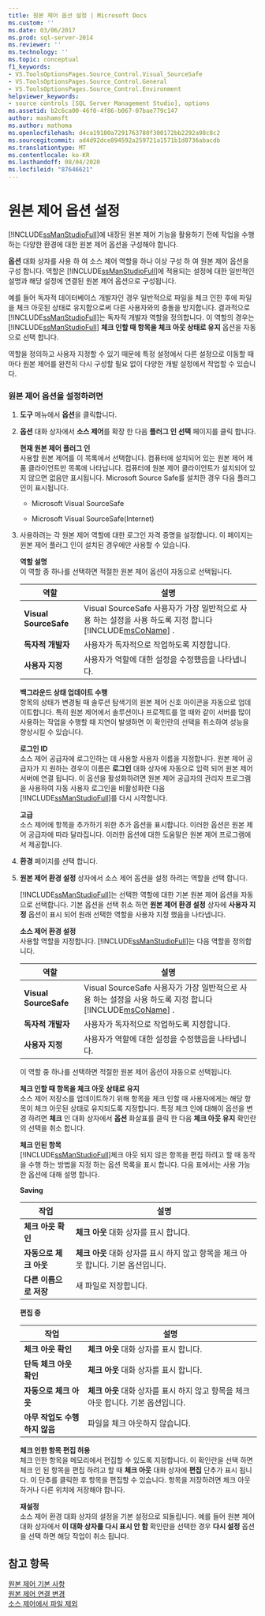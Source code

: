 ```yaml
---
title: 원본 제어 옵션 설정 | Microsoft Docs
ms.custom: ''
ms.date: 03/06/2017
ms.prod: sql-server-2014
ms.reviewer: ''
ms.technology: ''
ms.topic: conceptual
f1_keywords:
- VS.ToolsOptionsPages.Source_Control.Visual_SourceSafe
- VS.ToolsOptionsPages.Source_Control.General
- VS.ToolsOptionsPages.Source_Control.Environment
helpviewer_keywords:
- source controls [SQL Server Management Studio], options
ms.assetid: b2c6ca00-46f0-4f86-b067-07bae779c147
author: mashamsft
ms.author: mathoma
ms.openlocfilehash: d4ca19180a7291763780f300172bb2292a98c8c2
ms.sourcegitcommit: ad4d92dce894592a259721a1571b1d8736abacdb
ms.translationtype: MT
ms.contentlocale: ko-KR
ms.lasthandoff: 08/04/2020
ms.locfileid: "87646621"
---
```

# <a name="set-source-control-options"></a>원본 제어 옵션 설정
  [!INCLUDE[ssManStudioFull](../includes/ssmanstudiofull-md.md)]에 내장된 원본 제어 기능을 활용하기 전에 작업을 수행하는 다양한 환경에 대한 원본 제어 옵션을 구성해야 합니다.  
  
 **옵션** 대화 상자를 사용 하 여 소스 제어 역할을 하나 이상 구성 하 여 원본 제어 옵션을 구성 합니다. 역할은 [!INCLUDE[ssManStudioFull](../includes/ssmanstudiofull-md.md)]에 적용되는 설정에 대한 일반적인 설명과 해당 설정에 연결된 원본 제어 옵션으로 구성됩니다.  
  
 예를 들어 독자적 데이터베이스 개발자인 경우 일반적으로 파일을 체크 인한 후에 파일을 체크 아웃된 상태로 유지함으로써 다른 사용자와의 충돌을 방지합니다. 결과적으로 [!INCLUDE[ssManStudioFull](../includes/ssmanstudiofull-md.md)]는 독자적 개발자 역할을 정의합니다. 이 역할의 경우는 [!INCLUDE[ssManStudioFull](../includes/ssmanstudiofull-md.md)] **체크 인할 때 항목을 체크 아웃 상태로 유지** 옵션을 자동으로 선택 합니다.  
  
 역할을 정의하고 사용자 지정할 수 있기 때문에 특정 설정에서 다른 설정으로 이동할 때마다 원본 제어를 완전히 다시 구성할 필요 없이 다양한 개발 설정에서 작업할 수 있습니다.  
  
### <a name="to-set-source-control-options"></a>원본 제어 옵션을 설정하려면  
  
1.  **도구** 메뉴에서 **옵션**을 클릭합니다.  
  
2.  **옵션** 대화 상자에서 **소스 제어**를 확장 한 다음 **플러그 인 선택** 페이지를 클릭 합니다.  
  
     **현재 원본 제어 플러그 인**  
     사용할 원본 제어를 이 목록에서 선택합니다. 컴퓨터에 설치되어 있는 원본 제어 제품 클라이언트만 목록에 나타납니다. 컴퓨터에 원본 제어 클라이언트가 설치되어 있지 않으면 없음만 표시됩니다. Microsoft Source Safe를 설치한 경우 다음 플러그 인이 표시됩니다.  
  
    -   Microsoft Visual SourceSafe  
  
    -   Microsoft Visual SourceSafe(Internet)  
  
3.  사용하려는 각 원본 제어 역할에 대한 로그인 자격 증명을 설정합니다. 이 페이지는 원본 제어 플러그 인이 설치된 경우에만 사용할 수 있습니다.  
  
     **역할 설명**  
     이 역할 중 하나를 선택하면 적절한 원본 제어 옵션이 자동으로 선택됩니다.  
  
    |역할|설명|  
    |----------|-----------------|  
    |**Visual SourceSafe**|Visual SourceSafe 사용자가 가장 일반적으로 사용 하는 설정을 사용 하도록 지정 합니다 [!INCLUDE[msCoName](../includes/msconame-md.md)] .|  
    |**독자적 개발자**|사용자가 독자적으로 작업하도록 지정합니다.|  
    |**사용자 지정**|사용자가 역할에 대한 설정을 수정했음을 나타냅니다.|  
  
     **백그라운드 상태 업데이트 수행**  
     항목의 상태가 변경될 때 솔루션 탐색기의 원본 제어 신호 아이콘을 자동으로 업데이트합니다. 특히 원본 제어에서 솔루션이나 프로젝트를 열 때와 같이 서버를 많이 사용하는 작업을 수행할 때 지연이 발생하면 이 확인란의 선택을 취소하여 성능을 향상시킬 수 있습니다.  
  
     **로그인 ID**  
     소스 제어 공급자에 로그인하는 데 사용할 사용자 이름을 지정합니다. 원본 제어 공급자가 지 원하는 경우이 이름은 **로그인** 대화 상자에 자동으로 입력 되어 원본 제어 서버에 연결 됩니다. 이 옵션을 활성화하려면 원본 제어 공급자의 관리자 프로그램을 사용하여 자동 사용자 로그인을 비활성화한 다음 [!INCLUDE[ssManStudioFull](../includes/ssmanstudiofull-md.md)]를 다시 시작합니다.  
  
     **고급**  
     소스 제어에 항목을 추가하기 위한 추가 옵션을 표시합니다. 이러한 옵션은 원본 제어 공급자에 따라 달라집니다. 이러한 옵션에 대한 도움말은 원본 제어 프로그램에서 제공합니다.  
  
4.  **환경** 페이지를 선택 합니다.  
  
5.  **원본 제어 환경 설정** 상자에서 소스 제어 옵션을 설정 하려는 역할을 선택 합니다.  
  
     [!INCLUDE[ssManStudioFull](../includes/ssmanstudiofull-md.md)]는 선택한 역할에 대한 기본 원본 제어 옵션을 자동으로 선택합니다. 기본 옵션을 선택 취소 하면 **원본 제어 환경 설정** 상자에 **사용자 지정** 옵션이 표시 되어 원래 선택한 역할을 사용자 지정 했음을 나타냅니다.  
  
     **소스 제어 환경 설정**  
     사용할 역할을 지정합니다. [!INCLUDE[ssManStudioFull](../includes/ssmanstudiofull-md.md)]는 다음 역할을 정의합니다.  
  
    |역할|설명|  
    |----------|-----------------|  
    |**Visual SourceSafe**|Visual SourceSafe 사용자가 가장 일반적으로 사용 하는 설정을 사용 하도록 지정 합니다 [!INCLUDE[msCoName](../includes/msconame-md.md)] .|  
    |**독자적 개발자**|사용자가 독자적으로 작업하도록 지정합니다.|  
    |**사용자 지정**|사용자가 역할에 대한 설정을 수정했음을 나타냅니다.|  
  
     이 역할 중 하나를 선택하면 적절한 원본 제어 옵션이 자동으로 선택됩니다.  
  
     **체크 인할 때 항목을 체크 아웃 상태로 유지**  
     소스 제어 저장소를 업데이트하기 위해 항목을 체크 인할 때 사용자에게는 해당 항목이 체크 아웃된 상태로 유지되도록 지정합니다. 특정 체크 인에 대해이 옵션을 변경 하려면 **체크** 인 대화 상자에서 **옵션** 화살표를 클릭 한 다음 **체크 아웃 유지** 확인란의 선택을 취소 합니다.  
  
     **체크 인된 항목**  
     [!INCLUDE[ssManStudioFull](../includes/ssmanstudiofull-md.md)]체크 아웃 되지 않은 항목을 편집 하려고 할 때 동작을 수행 하는 방법을 지정 하는 옵션 목록을 표시 합니다. 다음 표에서는 사용 가능한 옵션에 대해 설명 합니다.  
  
     **Saving**  
  
    |작업|설명|  
    |------------|-----------------|  
    |**체크 아웃 확인**|**체크 아웃** 대화 상자를 표시 합니다.|  
    |**자동으로 체크 아웃**|**체크 아웃** 대화 상자를 표시 하지 않고 항목을 체크 아웃 합니다. 기본 옵션입니다.|  
    |**다른 이름으로 저장**|새 파일로 저장합니다.|  
  
     **편집 중**  
  
    |작업|설명|  
    |------------|-----------------|  
    |**체크 아웃 확인**|**체크 아웃** 대화 상자를 표시 합니다.|  
    |**단독 체크 아웃 확인**|**체크 아웃** 대화 상자를 표시 합니다.|  
    |**자동으로 체크 아웃**|**체크 아웃** 대화 상자를 표시 하지 않고 항목을 체크 아웃 합니다. 기본 옵션입니다.|  
    |**아무 작업도 수행하지 않음**|파일을 체크 아웃하지 않습니다.|  
  
     **체크 인한 항목 편집 허용**  
     체크 인한 항목을 메모리에서 편집할 수 있도록 지정합니다. 이 확인란을 선택 하면 체크 인 된 항목을 편집 하려고 할 때 **체크 아웃** 대화 상자에 **편집** 단추가 표시 됩니다. 이 단추를 클릭한 후 항목을 편집할 수 있습니다. 항목을 저장하려면 체크 아웃하거나 다른 위치에 저장해야 합니다.  
  
     **재설정**  
     소스 제어 환경 대화 상자의 설정을 기본 설정으로 되돌립니다. 예를 들어 원본 제어 대화 상자에서 **이 대화 상자를 다시 표시 안 함** 확인란을 선택한 경우 **다시 설정** 옵션을 선택 하면 해당 작업이 취소 됩니다.  
  
## <a name="see-also"></a>참고 항목  
 [원본 제어 기본 사항](../../2014/database-engine/source-control-basics.md)   
 [원본 제어 연결 변경](../../2014/database-engine/change-source-control-connections.md)   
 [소스 제어에서 파일 제외](../../2014/database-engine/exclude-files-from-source-control.md)  
  
  
